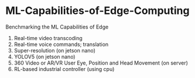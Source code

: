 # ML-Capabilities-of-Edge-Computing
Benchmarking the ML Capabilities of Edge
1) Real-time video transcoding
2) Real-time voice commands; translation
3) Super-resolution (on jetson nano)
4) YOLOV5 (on jetson nano)
5) 360 Video or AR/VR User Eye, Position and Head Movement (on server)
6) RL-based industrial controller (using cpu)
